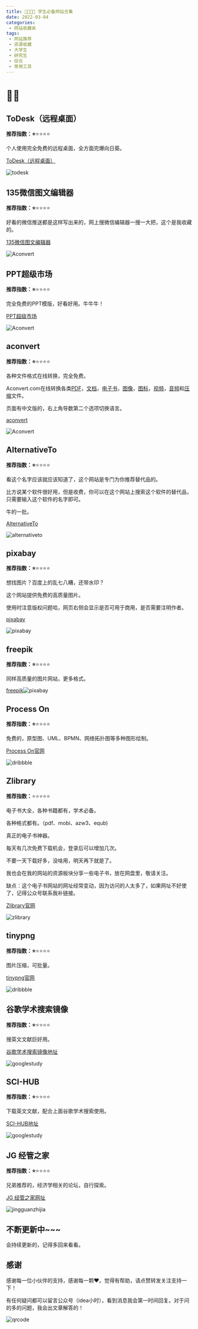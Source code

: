 ```yaml
---
title: 👨‍🎓👩‍🎓 学生必备网站合集
date: 2022-03-04
categories:
 - 网站收藏夹
tags:
 - 网站推荐
 - 资源收藏
 - 大学生
 - 研究生
 - 综合
 - 常用工具
---
```




# :man_student: 

## ToDesk（远程桌面）

**推荐指数：:star:**:star::star::star::star:

个人使用完全免费的远程桌面，全方面完爆向日葵。

[ToDesk（远程桌面）](https://www.todesk.com/)

![todesk](https://www.nullpointer.site/images/todesk.png)



## 135微信图文编辑器

**推荐指数：:star:**:star::star::star::star:

好看的微信推送都是这样写出来的，网上搜微信编辑器一搜一大把，这个是我收藏的。

[135微信图文编辑器](https://www.135editor.com/)

![Aconvert](https://www.nullpointer.site/images/we-edit.png)



## PPT超级市场

**推荐指数：:star:**:star::star::star::star:

完全免费的PPT模版，好看好用。牛牛牛！

[PPT超级市场](https://www.pptsupermarket.com/)

![Aconvert](https://www.nullpointer.site/images/super-ppt.png)



## aconvert

**推荐指数：:star:**:star::star::star::star:

各种文件格式在线转换，完全免费。

Aconvert.com在线转换各类[PDF](https://www.aconvert.com/cn/pdf/)，[文档](https://www.aconvert.com/cn/document/)，[电子书](https://www.aconvert.com/cn/ebook/)，[图像](https://www.aconvert.com/cn/image/)，[图标](https://www.aconvert.com/cn/icon/)，[视频](https://www.aconvert.com/cn/video/)，[音频](https://www.aconvert.com/cn/audio/)和[压缩](https://www.aconvert.com/cn/archive/)文件。

页面有中文版的，右上角导数第二个选项切换语言。

[aconvert](https://www.aconvert.com/cn/)

![Aconvert](https://www.nullpointer.site/images/aconvert.png)



## AlternativeTo

**推荐指数：:star:**:star::star::star::star:

看这个名字应该就应该知道了，这个网站是专门为你推荐替代品的。

比方说某个软件很好用，但是收费，你可以在这个网站上搜索这个软件的替代品，只需要输入这个软件的名字即可。

牛的一批。

[AlternativeTo](https://alternativeto.net/)

![alternativeto](https://www.nullpointer.site/images/alternativeto.png)



## pixabay

**推荐指数：:star:**:star::star::star::star:

想找图片？百度上的乱七八糟，还带水印？

这个网站提供免费的高质量图片。

使用时注意版权问题哈，网页右侧会显示是否可用于商用，是否需要注明作者。

[pixabay](https://pixabay.com/)

![pixabay](https://www.nullpointer.site/images/pixabay.png)



## freepik

**推荐指数：:star:**:star::star::star::star:

同样高质量的图片网站，更多格式。

[freepik](https://www.freepik.com/)![pixabay](https://www.nullpointer.site/images/freepik.png)



## Process On

**推荐指数：:star:**:star::star::star::star:

免费的，原型图、UML、BPMN、网络拓扑图等多种图形绘制。

[Process On官网](https://www.processon.com/)

![dribbble](https://www.nullpointer.site/images/processon.png)



## Zlibrary

**推荐指数：**:star::star::star::star::star:

电子书大全，各种书籍都有，学术必备。

各种格式都有。（pdf、mobi、azw3、equb)

真正的电子书神器。

每天有几次免费下载机会，登录后可以增加几次。

不要一天下载好多，没啥用，明天再下就是了。

我也会在我的网站的资源板块分享一些电子书，放在网盘里，敬请关注。

缺点：这个电子书网站的网址经常变动，因为访问的人太多了，如果网址不好使了，记得公众号联系我补链接。

[Zlibrary官网](https://zh.usa1lib.org/)

![zlibrary](https://www.nullpointer.site/images/zlibrary.png)



## tinypng

**推荐指数：:star:**:star::star::star::star:

图片压缩，可批量。

[tinypng官网](https://tinypng.com/)

![dribbble](https://www.nullpointer.site/images/tinypng.png)





## 谷歌学术搜索镜像

**推荐指数：:star:**:star::star::star::star:

搜英文文献巨好用。

[谷歌学术搜索镜像地址](http://scholar.scqylaw.com/)

![googlestudy](https://www.nullpointer.site/images/googlestudy.png)



## SCI-HUB

**推荐指数：:star:**:star::star::star::star:

下载英文文献，配合上面谷歌学术搜索使用。

[SCI-HUB地址](https://sci-hub.yncjkj.com/)

![googlestudy](https://www.nullpointer.site/images/SCIHUB.png)







## JG 经管之家

**推荐指数：:star:**:star::star::star::star:

兄弟推荐的，经济学相关的论坛，自行探索。

[JG 经管之家网址](https://bbs.pinggu.org/)

![jingguanzhijia](https://www.nullpointer.site/images/jingguanzhijia.png)





## 不断更新中~~~

会持续更新的，记得多回来看看。



## 感谢

感谢每一位小伙伴的支持，感谢每一颗❤️。觉得有帮助，请点赞转发关注支持一下！

有任何疑问都可以留言公众号（idea小时），看到消息我会第一时间回复。对于问的多的问题，我会出文章解答的！

![qrcode](https://www.nullpointer.site/images/qrcode.png)



